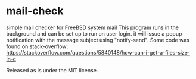 # mail-check
simple mail checker for FreeBSD system mail
This program runs in the background and can be set up to run on user login. it will issue a popup notification with the message subject using "notify-send". Some code was found on stack-overflow: https://stackoverflow.com/questions/5840148/how-can-i-get-a-files-size-in-c

Released as is under the MIT license.
